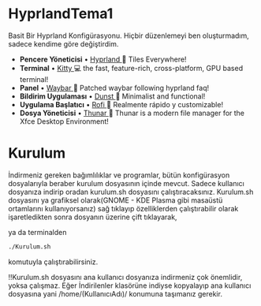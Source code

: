 # HyprlandTema1

Basit Bir Hyprland Konfigürasyonu. Hiçbir düzenlemeyi ben oluşturmadım, sadece kendime göre değiştirdim.

* **Pencere Yöneticisi** • [Hyprland ](https://github.com/hyprwm/Hyprland)🎨 Tiles Everywhere!
* **Terminal** • [Kitty ](https://github.com/kovidgoyal/kitty) 💻 the fast, feature-rich, cross-platform, GPU based terminal!
* **Panel** • [Waybar ](https://aur.archlinux.org/packages/waybar-hyprland-git)🍧 Patched waybar following hyprland faq!
* **Bildirim Uygulaması** • [Dunst ](https://github.com/dunst-project/dunst) 🍃 Minimalist and functional!
* **Uygulama Başlatıcı** • [Rofi ](https://github.com/davatorium/rofi) 🚀 Realmente rápido y customizable!
* **Dosya Yöneticisi** • [Thunar ](https://github.com/xfce-mirror/thunar)🔖 Thunar is a modern file manager for the Xfce Desktop Environment!

# Kurulum
İndirmeniz gereken bağımlılıklar ve programlar, bütün konfigürasyon dosyalarıyla beraber kurulum dosyasının içinde mevcut. Sadece kullanıcı dosyanıza indirip oradan kurulum.sh dosyasını çalıştıracaksınız. Kurulum.sh dosyasını ya grafiksel olarak(GNOME - KDE Plasma gibi masaüstü ortamlarını kullanıyorsanız) sağ tıklayıp özelliklerden çalıştırabilir olarak işaretledikten sonra dosyanın üzerine çift tıklayarak, 

ya da terminalden 

```sh
./Kurulum.sh 
```

komutuyla çalıştırabilirsiniz.

!!Kurulum.sh dosyasını ana kullanıcı dosyanıza indirmeniz çok önemlidir, yoksa çalışmaz. Eğer İndirilenler klasörüne indiyse kopyalayıp ana kullanıcı dosyasına yani /home/(KullanıcıAdı)/ konumuna taşımanız gerekir.

## 
